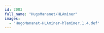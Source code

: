 ```yaml
---
id: 2003
full_name: "HugoMananet/HLAminer"
images: 
  - "HugoMananet-HLAminer-hlaminer.1.4.def"
---
```


